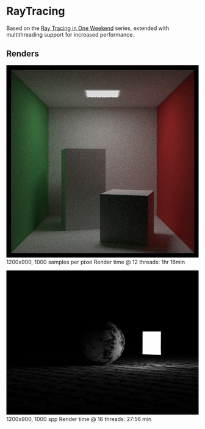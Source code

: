 # RayTracing
Based on the [Ray Tracing in One Weekend](https://raytracing.github.io/) series, extended with multithreading support for increased performance.

## Renders
![Cornell Box Render](renders/render_800_800_1000.jpg)
1200x900, 1000 samples per pixel
Render time @ 12 threads: 1hr 16min

![Simple Light](renders/render_1200_900_1000.jpg)
1200x900, 1000 spp
Render time @ 16 threads: 27:56 min

